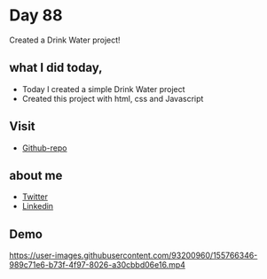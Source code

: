 # Day 88

Created a Drink Water project!


## what I did today,

 - Today I created a simple Drink Water project
 - Created this project with html, css and Javascript


## Visit

 - [Github-repo](https://github.com/KaranChandekar/50projects50days/tree/master/drink-water)

 
## about me

 - [Twitter](https://twitter.com/karan_chandekar)
 - [Linkedin](https://www.linkedin.com/in/karan-chandekar-a87263219/)


## Demo

https://user-images.githubusercontent.com/93200960/155766346-989c71e6-b73f-4f97-8026-a30cbbd06e16.mp4

